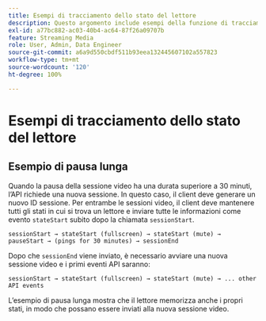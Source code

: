 ```yaml
---
title: Esempi di tracciamento dello stato del lettore
description: Questo argomento include esempi della funzione di tracciamento dello stato del lettore.
exl-id: a77bc882-ac03-40b4-ac64-87f26a09707b
feature: Streaming Media
role: User, Admin, Data Engineer
source-git-commit: a6a9d550cbdf511b93eea132445607102a557823
workflow-type: tm+mt
source-wordcount: '120'
ht-degree: 100%

---
```


# Esempi di tracciamento dello stato del lettore


## Esempio di pausa lunga

Quando la pausa della sessione video ha una durata superiore a 30 minuti, l’API richiede una nuova sessione. In questo caso, il client deve generare un nuovo ID sessione. Per entrambe le sessioni video, il client deve mantenere tutti gli stati in cui si trova un lettore e inviare tutte le informazioni come evento `stateStart` subito dopo la chiamata `sessionStart`.

`sessionStart → stateStart (fullscreen) → stateStart (mute) → pauseStart → (pings for 30 minutes) → sessionEnd`

Dopo che `sessionEnd` viene inviato, è necessario avviare una nuova sessione video e i primi eventi API saranno:

`sessionStart → stateStart (fullscreen) → stateStart (mute) → ... other API events`

L’esempio di pausa lunga mostra che il lettore memorizza anche i propri stati, in modo che possano essere inviati alla nuova sessione video.
